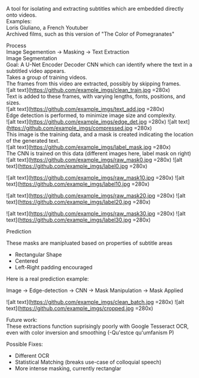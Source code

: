 A tool for isolating and extracting subtitles which are embedded directly onto videos.\
Examples: \
Loris Giuliano, a French Youtuber\
Archived films, such as this version of "The Color of Pomegranates"

Process\
Image Segemention -> Masking -> Text Extraction\
Image Segmentation\
Goal: A U-Net Encoder Decoder CNN which can identify where the text in a subtitled video appears.\
Takes a group of training videos.\
The frames from this video are extracted, possibly by skipping frames.\
![alt text](https://github.com/example_imgs/clean_train.jpg =280x)\
Text is added to these frames, with varying lengths, fonts, positions, and sizes.\
![alt text](https://github.com/example_imgs/text_add.jpg =280x)\
Edge detection is performed, to minimize image size and complexity.
\
![alt text](https://github.com/example_imgs/edge_det.jpg =280x) ![alt text](https://github.com/example_imgs/compressed.jpg =280x) \
This image is the training data, and a mask is created indicating the location of the generated text.\
![alt text](https://github.com/example_imgs/label_mask.jpg =280x)\
The CNN is trained on this data (different images here, label mask on right)\
![alt text](https://github.com/example_imgs/raw_mask0.jpg =280x) 
![alt text](https://github.com/example_imgs/label0.jpg =280x)

![alt text](https://github.com/example_imgs/raw_mask10.jpg =280x)
![alt text](https://github.com/example_imgs/label10.jpg =280x)

![alt text](https://github.com/example_imgs/raw_mask20.jpg =280x)
![alt text](https://github.com/example_imgs/label20.jpg =280x)


![alt text](https://github.com/example_imgs/raw_mask30.jpg =280x)
![alt text](https://github.com/example_imgs/label30.jpg =280x)

Prediction

These masks are manipluated based on properties of subtitle areas
- Rectangular Shape
- Centered
- Left-Right padding encouraged

Here is a real prediction example:

Image -> Edge-detection -> CNN -> Mask Manipulation -> Mask Applied

![alt text](https://github.com/example_imgs/clean_batch.jpg =280x)
![alt text](https://github.com/example_imgs/cropped.jpg =280x)

Future work:\
These extractions function suprisingly poorly with Google Tesseract OCR, even with color inversion and smoothing (-Qu'estce qu'umfanism P) 

Possible Fixes:
- Different OCR
- Statistical Matching (breaks use-case of colloquial speech)
- More intense masking, currently rectanglar



